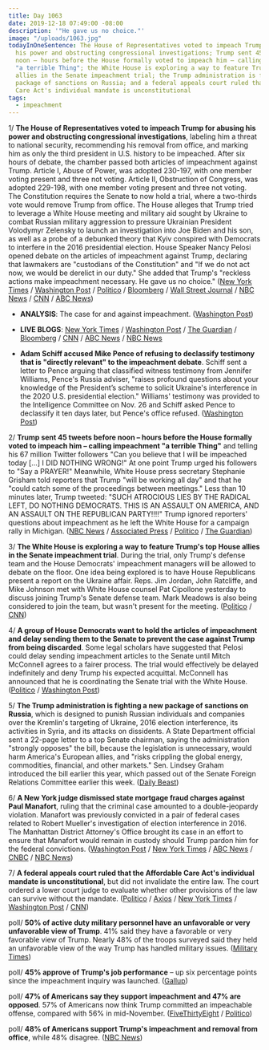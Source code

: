 ```yaml
---
title: Day 1063
date: 2019-12-18 07:49:00 -08:00
description: '"He gave us no choice."'
image: "/uploads/1063.jpg"
todayInOneSentence: The House of Representatives voted to impeach Trump for abusing
  his power and obstructing congressional investigations; Trump sent 45 tweets before
  noon – hours before the House formally voted to impeach him – calling impeachment
  "a terrible Thing"; the White House is exploring a way to feature Trump's top House
  allies in the Senate impeachment trial; the Trump administration is fighting a new
  package of sanctions on Russia; and a federal appeals court ruled that the Affordable
  Care Act's individual mandate is unconstitutional
tags:
  - impeachment
---
```


1/ **The House of Representatives voted to impeach Trump for abusing his power and obstructing congressional investigations**, labeling him a threat to national security, recommending his removal from office, and marking him as only the third president in U.S. history to be impeached. After six hours of debate, the chamber passed both articles of impeachment against Trump. Article I, Abuse of Power, was adopted 230-197, with one member voting present and three not voting. Article II, Obstruction of Congress, was adopted 229-198, with one member voting present and three not voting. The Constitution requires the Senate to now hold a trial, where a two-thirds vote would remove Trump from office. The House alleges that Trump tried to leverage a White House meeting and military aid sought by Ukraine to combat Russian military aggression to pressure Ukrainian President Volodymyr Zelensky to launch an investigation into Joe Biden and his son, as well as a probe of a debunked theory that Kyiv conspired with Democrats to interfere in the 2016 presidential election. House Speaker Nancy Pelosi opened debate on the articles of impeachment against Trump, declaring that lawmakers are "custodians of the Constitution" and "If we do not act now, we would be derelict in our duty." She added that Trump's "reckless actions make impeachment necessary. He gave us no choice." ([New York Times](https://www.nytimes.com/2019/12/18/us/politics/trump-impeached.html) / [Washington Post](https://www.washingtonpost.com/politics/trump-is-impeached-by-the-house-creating-an-indelible-mark-on-his-presidency/2019/12/18/501bcab2-2105-11ea-a153-dce4b94e4249_story.html) / [Politico](https://www.politico.com/news/2019/12/18/trump-impeachment-wednesday-house-vote-086512) / [Bloomberg](https://www.bloomberg.com/news/articles/2019-12-19/trump-impeached-by-u-s-house-on-abuse-of-power-charge) / [Wall Street Journal](https://www.wsj.com/articles/house-prepares-to-vote-on-impeaching-trump-11576667768) / [NBC News](https://www.nbcnews.com/politics/trump-impeachment-inquiry/trump-impeached-house-abuse-power-n1104196) / [CNN](https://www.cnn.com/2019/12/18/politics/house-impeachment-vote/index.html) / [ABC News](https://abcnews.go.com/Politics/house-inches-closer-historic-impeachment-vote-rules-committee/story?id=67766943))

* **ANALYSIS**: The case for and against impeachment. ([Washington Post](https://www.washingtonpost.com/politics/2019/12/18/case-against-impeachment/))

* **LIVE BLOGS**: [New York Times](https://www.nytimes.com/2019/12/18/us/politics/impeachment-vote.html) / [Washington Post](https://www.washingtonpost.com/politics/trump-impeachment-live-updates/2019/12/18/237147e8-2110-11ea-bed5-880264cc91a9_story.html) / [The Guardian](https://www.theguardian.com/us-news/live/2019/dec/18/trump-impeachment-vote-today-live-latest-news-updates-democrats-house) / [Bloomberg](https://www.bloomberg.com/news/articles/2019-12-18/house-ready-to-vote-on-two-trump-articles-impeachment-update) / [CNN](https://www.cnn.com/politics/live-news/impeachment-inquiry-12-18-2019/index.html) / [ABC News](https://abcnews.go.com/Politics/trump-impeachment-vote-live-updates-pelosi-opens-debate/story?id=67787613) / [NBC News](https://www.nbcnews.com/politics/trump-impeachment-inquiry/live-blog/live-updates-house-votes-impeachment-president-trump-n1103576)

* **Adam Schiff accused Mike Pence of refusing to declassify testimony that is "directly relevant" to the impeachment debate**. Schiff sent a letter to Pence arguing that classified witness testimony from Jennifer Williams, Pence's Russia adviser, "raises profound questions about your knowledge of the President’s scheme to solicit Ukraine's interference in the 2020 U.S. presidential election." Williams' testimony was provided to the Intelligence Committee on Nov. 26 and Schiff asked Pence to declassify it ten days later, but Pence's office refused. ([Washington Post](https://www.washingtonpost.com/politics/schiff-says-pences-office-may-have-purposefully-misled-panel-about-contents-his-zelensky-call/2019/12/17/aaea3526-20fd-11ea-86f3-3b5019d451db_story.html))

2/ **Trump sent 45 tweets before noon – hours before the House formally voted to impeach him – calling impeachment "a terrible Thing"** and telling his 67 million Twitter followers "Can you believe that I will be impeached today \[...\] I DID NOTHING WRONG!" At one point Trump urged his followers to "Say a PRAYER!" Meanwhile, White House press secretary Stephanie Grisham told reporters that Trump "will be working all day" and that he "could catch some of the proceedings between meetings." Less than 10 minutes later, Trump tweeted: "SUCH ATROCIOUS LIES BY THE RADICAL LEFT, DO NOTHING DEMOCRATS. THIS IS AN ASSAULT ON AMERICA, AND AN ASSAULT ON THE REPUBLICAN PARTY!!!!" Trump ignored reporters' questions about impeachment as he left the White House for a campaign rally in Michigan. ([NBC News](https://www.nbcnews.com/politics/trump-impeachment-inquiry/trump-impeachment-can-you-believe-n1103701) / [Associated Press](https://apnews.com/df59970ad25ae98e8d0139fd24adcec1) / [Politico](https://www.politico.com/news/2019/12/18/trump-prayer-tweet-impeachment-vote-086912) / [The Guardian](https://www.theguardian.com/us-news/live/2019/dec/18/trump-impeachment-vote-today-live-latest-news-updates-democrats-house?page=with:block-5dfa9f278f087e8308e60b21#block-5dfa9f278f087e8308e60b21))

3/ **The White House is exploring a way to feature Trump's top House allies in the Senate impeachment trial**. During the trial, only Trump's defense team and the House Democrats' impeachment managers will be allowed to debate on the floor. One idea being explored is to have House Republicans present a report on the Ukraine affair. Reps. Jim Jordan, John Ratcliffe, and Mike Johnson met with White House counsel Pat Cipollone yesterday to discuss joining Trump's Senate defense team. Mark Meadows is also being considered to join the team, but wasn't present for the meeting. ([Politico](https://www.politico.com/news/2019/12/17/house-gop-senate-trial-086795) / [CNN](https://www.cnn.com/politics/live-news/impeachment-inquiry-12-18-2019/h_3afb40f5815e2b01b2fe4c078f2abb7a))

4/ **A group of House Democrats want to hold the articles of impeachment and delay sending them to the Senate to prevent the case against Trump from being discarded**. Some legal scholars have suggested that Pelosi could delay sending impeachment articles to the Senate until Mitch McConnell agrees to a fairer process. The trial would effectively be delayed indefinitely and deny Trump his expected acquittal. McConnell has announced that he is coordinating the Senate trial with the White House. ([Politico](https://www.politico.com/news/2019/12/18/trump-impeachment-trial-steny-hoyer-087319) / [Washington Post](https://www.washingtonpost.com/politics/some-house-democrats-push-pelosi-to-withhold-impeachment-articles-delaying-senate-trial/2019/12/18/6e25814a-21c5-11ea-a153-dce4b94e4249_story.html))

5/ **The Trump administration is fighting a new package of sanctions on Russia**, which is designed to punish Russian individuals and companies over the Kremlin's targeting of Ukraine, 2016 election interference, its activities in Syria, and its attacks on dissidents. A State Department official sent a 22-page letter to a top Senate chairman, saying the administration "strongly opposes" the bill, because the legislation is unnecessary, would harm America's European allies, and "risks crippling the global energy, commodities, financial, and other markets." Sen. Lindsey Graham introduced the bill earlier this year, which passed out of the Senate Foreign Relations Committee earlier this week. ([Daily Beast](https://www.thedailybeast.com/trump-administration-battles-new-sanctions-on-russia))

6/ **A New York judge dismissed state mortgage fraud charges against Paul Manafort**, ruling that the criminal case amounted to a double-jeopardy violation. Manafort was previously convicted in a pair of federal cases related to Robert Mueller's investigation of election interference in 2016. The Manhattan District Attorney's Office brought its case in an effort to ensure that Manafort would remain in custody should Trump pardon him for the federal convictions. ([Washington Post](https://www.washingtonpost.com/national-security/paul-manaforts-fraud-case-in-new-york-was-dismissed-blocking-local-prosecutors-effort-to-undercut-a-potential-trump-pardonrdon/2019/12/18/413d334a-21a1-11ea-86f3-3b5019d451db_story.html) / [New York Times](https://www.nytimes.com/2019/12/18/nyregion/paul-manafort-ny-fraud-charges.html) / [ABC News](https://abcnews.go.com/Politics/wireStory/judge-tosses-paul-manaforts-fraud-case-york-67799327) / [CNBC](https://www.cnbc.com/2019/12/18/judge-dismisses-new-york-state-criminal-charges-against-paul-manafort.html) / [NBC News](https://www.nbcnews.com/news/crime-courts/new-york-judge-tosses-state-fraud-case-against-manafort-n1103921))

7/ **A federal appeals court ruled that the Affordable Care Act's individual mandate is unconstitutional**, but did not invalidate the entire law. The court ordered a lower court judge to evaluate whether other provisions of the law can survive without the mandate. ([Politico](https://www.politico.com/news/2019/12/18/court-finds-obamacare-mandate-unconstitutional-sends-case-back-to-lower-court-087389) / [Axios](https://www.axios.com/appeals-court-strikes-down-aca-individual-mandate-8d280f15-8b9d-4ed8-9c55-76569855ab89.html) / [New York Times](https://www.nytimes.com/2019/12/18/health/obamacare-unconstitutional-aca.html) / [Washington Post](https://www.washingtonpost.com/news/politics/wp/2019/12/18/appeals-court-rules-acas-individual-mandate-unconstitutional-asks-lower-court-to-decide-whether-rest-of-law-can-stand-without-it/) / [CNN](https://www.cnn.com/2019/12/18/politics/obamacare-appeal-ruling/index.html))

poll/ **50% of active duty military personnel have an unfavorable or very unfavorable view of Trump**. 41% said they have a favorable or very favorable view of Trump. Nearly 48% of the troops surveyed said they held an unfavorable view of the way Trump has handled military issues. ([Military Times](https://www.militarytimes.com/news/pentagon-congress/2019/12/17/half-of-active-duty-service-members-are-unhappy-with-trump-new-military-times-poll-shows/))

poll/ **45% approve of Trump's job performance** – up six percentage points since the impeachment inquiry was launched. ([Gallup](https://news.gallup.com/poll/271691/trump-approval-inches-support-impeachment-dips.aspx))

poll/ **47% of Americans say they support impeachment and 47% are opposed**. 57% of Americans now think Trump committed an impeachable offense, compared with 56% in mid-November. ([FiveThirtyEight](https://fivethirtyeight.com/features/most-americans-think-theres-enough-evidence-to-impeach-trump/) / [Politico](https://www.politico.com/news/2019/12/18/poll-half-favor-trumps-impeachment-removal-086690))

poll/ **48% of Americans support Trump's impeachment and removal from office**, while 48% disagree. ([NBC News](https://www.nbcnews.com/politics/meet-the-press/nbc-wsj-poll-public-remains-split-trump-s-impeachment-ouster-n1104356))